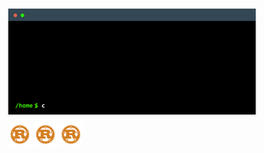 <p align="center"><img src="cowsayintro.gif" /></p>

<img src="./rust.svg" height="48" width="48" />
<img src="https://raw.githubusercontent.com/joshuahamlet/joshuahamlet/main/rust.svg" height="48" width="48" />
<img src="https://github.com/joshuahamlet/joshuahamlet/blob/main/rust.svg" height="48" width="48" />


<!--
**joshuahamlet/joshuahamlet** is a ✨ _special_ ✨ repository because its `README.md` (this file) appears on your GitHub profile.

Here are some ideas to get you started:

- 🔭 I’m currently working on ...
- 🌱 I’m currently learning ...
- 👯 I’m looking to collaborate on ...
- 🤔 I’m looking for help with ...
- 💬 Ask me about ...
- 📫 How to reach me: ...
- 😄 Pronouns: ...
- ⚡ Fun fact: ...
-->
